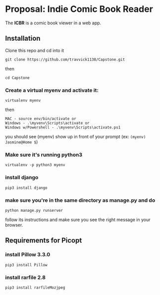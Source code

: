 # Proposal: Indie Comic Book Reader

The **ICBR** is a comic book viewer in a web app.

## Installation

Clone this repo and cd into it

    git clone https://github.com/travvick1138/Capstone.git

then

    cd Capstone

### Create a virtual myenv and activate it:

    virtualenv myenv

then

    MAC - source env/bin/activate or
    Windows - .\myvenv\Scripts\activate or
    Windows w/Powershell - .\myvenv\Scripts\activate.ps1

you should see (myenv) show up in front of your prompt (ex: `(myenv) Jasmine@Home $`)

### Make sure it's running python3

    virtualenv -p python3 myenv

### install django

    pip3 install django

### make sure you're in the same directory as manage.py and do

    python manage.py runserver

follow its instructions and make sure you see the right message in your browser.

## Requirements for Picopt

### install Pillow 3.3.0

    pip3 install Pillow

### install rarfile 2.8

    pip3 install rarfileMozjpeg
